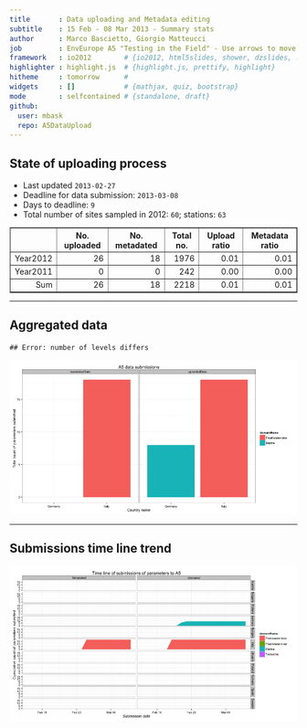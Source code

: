 ```yaml
---
title       : Data uploading and Metadata editing
subtitle    : 15 Feb - 08 Mar 2013 - Summary stats
author      : Marco Bascietto, Giorgio Matteucci
job         : EnvEurope A5 "Testing in the Field" - Use arrows to move between slides
framework   : io2012        # {io2012, html5slides, shower, dzslides, ...}
highlighter : highlight.js  # {highlight.js, prettify, highlight}
hitheme     : tomorrow      # 
widgets     : []            # {mathjax, quiz, bootstrap}
mode        : selfcontained # {standalone, draft}
github:
  user: mbask
  repo: A5DataUpload
---
```













## State of uploading process

* Last updated ``2013-02-27``
* Deadline for data submission: `2013-03-08`
* Days to deadline: ``9``
* Total number of sites sampled in 2012: ``60``; stations: ``63``


<!-- html table generated in R 2.15.2 by xtable 1.7-0 package -->
<!-- Wed Feb 27 15:30:42 2013 -->
<TABLE border=1>
<TR> <TH>  </TH> <TH> No. uploaded </TH> <TH> No. metadated </TH> <TH> Total no. </TH> <TH> Upload ratio </TH> <TH> Metadata ratio </TH>  </TR>
  <TR> <TD align="right"> Year2012 </TD> <TD align="right">  26 </TD> <TD align="right">  18 </TD> <TD align="right"> 1976 </TD> <TD align="right"> 0.01 </TD> <TD align="right"> 0.01 </TD> </TR>
  <TR> <TD align="right"> Year2011 </TD> <TD align="right">   0 </TD> <TD align="right">   0 </TD> <TD align="right"> 242 </TD> <TD align="right"> 0.00 </TD> <TD align="right"> 0.00 </TD> </TR>
  <TR> <TD align="right"> Sum </TD> <TD align="right">  26 </TD> <TD align="right">  18 </TD> <TD align="right"> 2218 </TD> <TD align="right"> 0.01 </TD> <TD align="right"> 0.01 </TD> </TR>
   </TABLE>





---

## Aggregated data


```
## Error: number of levels differs
```

![plot of chunk aggrDataByDomain](figure/A5DAMU-1aggrDataByDomain.png) 


---

## Submissions time line trend
 

![plot of chunk timeLineChart](figure/A5DAMU-1timeLineChart.png) 








